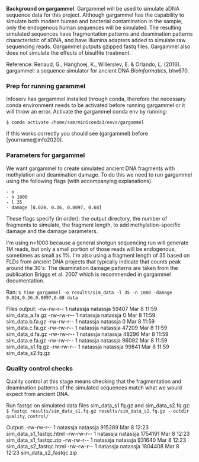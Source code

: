 **Background on gargammel**.
Gargammel will be used to simulate aDNA sequence data for this project. Although gargammel has the capability to simulate both modern human and bacterial contamination in the sample, only the endogenous human sequences will be simulated. The resulting simulated sequences have fragmentation patterns and deamination patterns characteristic of aDNA, and have Illumina adapters added to simulate raw sequencing reads. Gargammel putputs gzipped fastq files. Gargammel also does not simulate the effects of bisulfite treatment.

Reference: Renaud, G., Hanghoej, K., Willerslev, E. & Orlando, L. (2016). gargammel: a sequence simulator for ancient DNA _Bioinformatics_, btw670. 

### Prep for running garammel
Infoserv has gargammel installed through conda, therefore the necessary conda environment needs to be activated before running gargammel or it will throw an error. Activate the gargammel conda env by running: 

	$ conda activate /home/sam/miniconda3/envs/gargammel

If this works correctly you should see (gargammel) before [yourname@info2020]. 

### Parameters for gargammel
We want gargammel to create simulated ancient DNA fragments with methylation and deamination damage. To do this we need to run gargammel using the following flags (with accompanying explanations).

	- o
	- n 1000
	- l 35
	- damage [0.024, 0.36, 0.0097, 0.68]

These flags specify (in order): the output directory, the number of fragments to simulate, the fragment length, to add methylation-specific damage and the damage parameters. 

I'm using n=1000 because a general shotgun sequencing run will generate 1M reads, but only a small portion of those reads will be endogenous, sometimes as small as 1%. I'm also using a fragment length of 35 based on FLDs from ancient DNA projects that typically indicate that counts peak around the 30's. The deamination damage patterns are taken from the publication Briggs et al. 2007 which is recommended in gargammel documentation. 

Ran: 
`$ time gargammel -o results/sim_data -l 35 -n 1000 -damage 0.024,0.36,0.0097,0.68 data`

Files output: 
-rw-rw-r-- 1 natassja natassja  59407 Mar  8 11:59 sim_data_a.fa.gz
-rw-rw-r-- 1 natassja natassja      0 Mar  8 11:59 sim_data.b.fa.gz
-rw-rw-r-- 1 natassja natassja      0 Mar  8 11:59 sim_data.c.fa.gz
-rw-rw-r-- 1 natassja natassja  47209 Mar  8 11:59 sim_data_d.fa.gz
-rw-rw-r-- 1 natassja natassja  48296 Mar  8 11:59 sim_data.e.fa.gz
-rw-rw-r-- 1 natassja natassja  96092 Mar  8 11:59 sim_data_s1.fq.gz
-rw-rw-r-- 1 natassja natassja  99841 Mar  8 11:59 sim_data_s2.fq.gz
### Quality control checks
Quality control at this stage means checking that the fragmentation and deamination patterns of the simulated sequences match what we would expect from ancient DNA. 

Run fastqc on simulated data files sim_data_s1.fq.gz and sim_data_s2.fq.gz:
`$ fastqc results/sim_data_s1.fq.gz results/sim_data_s2.fq.gz --outdir quality_control/`

Output: 
-rw-rw-r-- 1 natassja natassja  915289 Mar  8 12:23 sim_data_s1_fastqc.html
-rw-rw-r-- 1 natassja natassja 1754191 Mar  8 12:23 sim_data_s1_fastqc.zip
-rw-rw-r-- 1 natassja natassja  931640 Mar  8 12:23 sim_data_s2_fastqc.html
-rw-rw-r-- 1 natassja natassja 1804408 Mar  8 12:23 sim_data_s2_fastqc.zip







